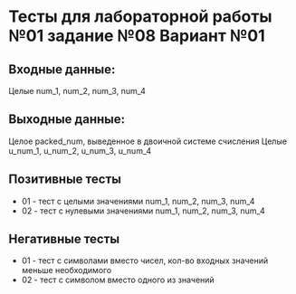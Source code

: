 # Тесты для лабораторной работы №01 задание №08 Вариант №01
## Входные данные: 
Целые num_1, num_2, num_3, num_4
## Выходные данные: 
Целое packed_num, выведенное в двоичной системе счисления 
Целые u_num_1, u_num_2, u_num_3, u_num_4
## Позитивные тесты
 - 01 - тест с целыми значениями num_1, num_2, num_3, num_4
 - 02 - тест с нулевыми значениями num_1, num_2, num_3, num_4
## Негативные тесты
 - 01 - тест с символами вместо чисел, кол-во входных значений меньше необходимого
 - 02 - тест с символом вместо одного из значений